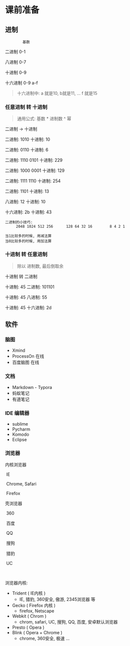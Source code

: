 # 课前准备

## 进制

 			基数

二进制 		0-1

八进制 		0-7

十进制 		0-9

十六进制 	0-9  a-f    

> 十六进制中: a 就是10, b就是11,  ... f 就是15



### 任意进制 转 十进制

> 通用公式:  基数 * 进制数 ^ 幂

二进制 -> 十进制

二进制: 1010   	十进制:  10

二进制: 0110 		十进制:   6

二进制: 1110 0101  	十进制:  229

二进制: 1000 0001 	十进制:  129

二进制: 1111 1110  	十进制: 254

二进制: 1101 			十进制: 13



八进制: 12 		十进制:  10

十六进制: 2b 		十进制: 43



```
二进制的小技巧:
	 2048 1024 512 256      128 64 32 16        8 4 2 1

当1比较多的时候, 用减法算
当0比较多的时候, 用加法算
```





### 十进制 转 任意进制

> 除以 进制数, 最后倒取余

十进制 转 二进制

十进制: 45 		二进制: 101101

十进制: 45 		八进制: 55

十进制: 45 		十六进制: 2d





## 软件

### 脑图

 - Xmind
 - ProcessOn   在线
 - 百度脑图       在线



### 文档

- Markdown - Typora
- 蚂蚁笔记
- 有道笔记



### IDE 编辑器

- sublime   
- Pycharm
- Komodo
- Eclipse



### 浏览器

内核浏览器

​	IE  

​	Chrome,  Safari

​	Firefox



壳浏览器

​	360

​	百度

​	QQ

​	搜狗

​	猎豹

​	UC

​	



浏览器内核:

- Trident  ( IE内核 )
  - IE, 猎豹, 360安全, 傲游, 2345浏览器 等
- Gecko ( Firefox 内核 )
  - firefox, Netscape
- Webkit ( Chrom )
  - chrom, safari, UC, 搜狗, QQ, 百度, 安卓默认浏览器
- Presto ( Opera ) 
- Blink  ( Opera  + Chrome )
  - chrome, 360安全, 极速 ...













